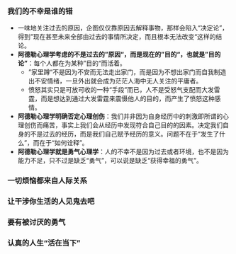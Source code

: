 ### 我们的不幸是谁的错

- 一味地关注过去的原因，企图仅仅靠原因去解释事物，那样会陷入“决定论”，得到”现在甚至未来全部由过去的事情所决定，而且根本无法改变“这样的结论。
- **阿德勒心理学考虑的不是过去的”原因“，而是现在的”目的“，也就是”目的论”**：每个人都在为某种”目的“而活着。
  - ”家里蹲“不是因为不安而无法走出家门，而是因为不想出家门而自我制造出不安情绪，一旦外出就会成为茫茫人海中无人关注的平庸者。
  - 愤怒其实只是可放可收的一种“手段”而已，人不是受怒气支配而大发雷霆，而是想达到通过大发雷霆来震慑他人的目的，而产生了愤怒这种感情。
- **阿德勒心理学明确否定心理创伤**：我们并非因为自身经历中的刺激即所谓的心理创伤而痛苦，事实上我们会从经历中发现符合自己目的的因素。决定我们自身的不是过去的经历，而是我们自己赋予经历的意义。问题不在于“发生了什么”，而在于“如何诠释”。
- **阿德勒心理学就是勇气心理学**：人的不幸不是因为过去或者环境，也不是因为能力不足，只不过是缺乏“勇气”，可以说是缺乏“获得幸福的勇气”。

### 一切烦恼都来自人际关系

### 让干涉你生活的人见鬼去吧

### 要有被讨厌的勇气

### 认真的人生“活在当下”



